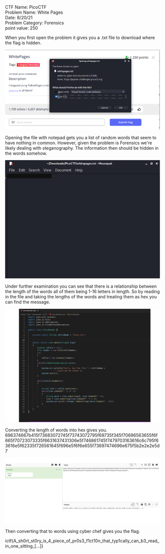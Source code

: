 
CTF Name: PicoCTF  
Problem Name: White Pages  
Date: 8/20/21   
Problem Category: Forensics  
point value: 250  


When you first open the problem it gives you a .txt file to download where the flag is hidden.

![Alt text](https://github.com/RhysticStudies/Writeups/blob/main/PicoCTF/WhitePages/Screenshot1.png)

Opening the file with notepad gets you a list of random words that seem to have nothing in common. However, given the problem is Forensics we're likely dealing with steganography. The information then should be hidden in the words somehow.

![Alt text](https://github.com/RhysticStudies/Writeups/blob/main//PicoCTF/WhitePages/Screenshot2.png)

Under further examination you can see that there is a relationship between the length of the words all of them being 1-16 letters in length. So by reading in the file and taking the lengths of the words and treating them as hex you can find the message.

![Alt text](https://github.com/RhysticStudies/Writeups/blob/main/ICTF/Screenshot1.png)

Converting the length of words into hex gives you.
696374667b415f73683072745f73743072795f69735f345f70696563655f6f665f70723073335f6631637431306e5f746861745f7479703163616c6c795f63616e5f62335f726561645f696e5f6f6e655f73697474696e675f5b2e2e2e5d7

![Alt text](https://github.com/RhysticStudies/Writeups/blob/main/ICTF/Screenshot4.png)

Then converting that to words using cyber chef gives you the flag.

ictf{A_sh0rt_st0ry_is_4_piece_of_pr0s3_f1ct10n_that_typ1cally_can_b3_read_in_one_sitting_[...]}
